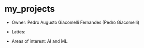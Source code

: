 # my_projects

* Owner: Pedro Augusto Giacomelli Fernandes (Pedro Giacomelli)

* Lattes:

* Areas of interest: AI and ML.
